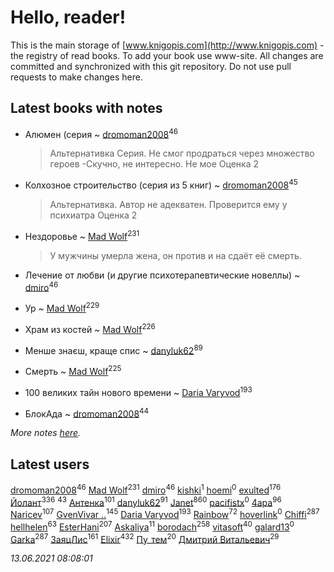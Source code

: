 # Hello, reader!
This is the main storage of [www.knigopis.com](http://www.knigopis.com) - the registry of read books.
To add your book use www-site. All changes are committed and synchronized with this git repository.
Do not use pull requests to make changes here.


## Latest books with notes
* Алюмен (серия ~ [dromoman2008](users/444/44461886-yandex)<sup>46</sup>
    > Альтернативка
    > Серия. Не смог продраться через множество героев -Скучно, не интересно. Не мое
    > Оценка 2

* Колхозное строительство (серия из 5 книг) ~ [dromoman2008](users/444/44461886-yandex)<sup>45</sup>
    > Альтернативка.
    > Автор не адекватен. Проверится ему у психиатра
    > Оценка 2

* Нездоровье ~ [Mad Wolf](users/947/94738840-vkontakte)<sup>231</sup>
    > У мужчины умерла жена, он против и на сдаёт её смерть.

* Лечение от любви (и другие психотерапевтические новеллы) ~ [dmiro](users/571/5714115-vkontakte)<sup>46</sup>

* Ур ~ [Mad Wolf](users/947/94738840-vkontakte)<sup>229</sup>

* Храм из костей ~ [Mad Wolf](users/947/94738840-vkontakte)<sup>226</sup>

* Менше знаєш, краще спис ~ [danyluk62](users/374/374149854-vkontakte)<sup>89</sup>

* Смерть ~ [Mad Wolf](users/947/94738840-vkontakte)<sup>225</sup>

* 100 великих тайн нового времени ~ [Daria Varyvod](users/829/829893410524253-facebook)<sup>193</sup>

* БлокАда ~ [dromoman2008](users/444/44461886-yandex)<sup>44</sup>


_More notes [here](latest_books_with_notes.md)._


## Latest users
[dromoman2008](users/444/44461886-yandex)<sup>46</sup> 
[Mad Wolf](users/947/94738840-vkontakte)<sup>231</sup> 
[dmiro](users/571/5714115-vkontakte)<sup>46</sup> 
[kishki](users/106/106256274804767210019-google)<sup>1</sup> 
[hoemi](users/906/906605961-yandex)<sup>0</sup> 
[exulted](users/100/100599204551896265722-google)<sup>176</sup> 
[Йолант](users/104/104690883692185089260-google)<sup>336</sup> 
[](users/153/1537586159620888-facebook)<sup>43</sup> 
[Антенка](users/118/118158645037334943900-google)<sup>101</sup> 
[danyluk62](users/374/374149854-vkontakte)<sup>91</sup> 
[Janet](users/108/108113656204404967440-google)<sup>860</sup> 
[pacifistx](users/161/1619498-vkontakte)<sup>0</sup> 
[4apa](users/117/117392596378069249667-google)<sup>96</sup> 
[Naricev](users/107/107090515204537133928-google)<sup>107</sup> 
[GvenVivar ..](users/158/158266434925901-facebook)<sup>145</sup> 
[Daria Varyvod](users/829/829893410524253-facebook)<sup>193</sup> 
[Rainbow](users/109/109787328219839805802-google)<sup>72</sup> 
[hoverlink](users/118/118958415-vkontakte)<sup>0</sup> 
[Chiffi](users/105/105831994080785626680-google)<sup>287</sup> 
[hellhelen](users/248/248300842-vkontakte)<sup>63</sup> 
[EsterHani](users/305/30558181-vkontakte)<sup>207</sup> 
[Askaliya](users/326/326783541-vkontakte)<sup>11</sup> 
[borodach](users/157/15706320-vkontakte)<sup>258</sup> 
[vitasoft](users/474/47446642-vkontakte)<sup>40</sup> 
[galard13](users/137/1372460683-yandex)<sup>0</sup> 
[Garka](users/115/115753719718250012620-google)<sup>287</sup> 
[ЗаяцЛис](users/112/112388384595246311466-google)<sup>161</sup> 
[Elixir](users/115/115826717712507836033-google)<sup>432</sup> 
[Пу_тем](users/344/3448154788585127-facebook)<sup>20</sup> 
[Дмитрий Витальевич](users/116/116650782618177766821-googleplus)<sup>29</sup> 


_13.06.2021 08:08:01_
